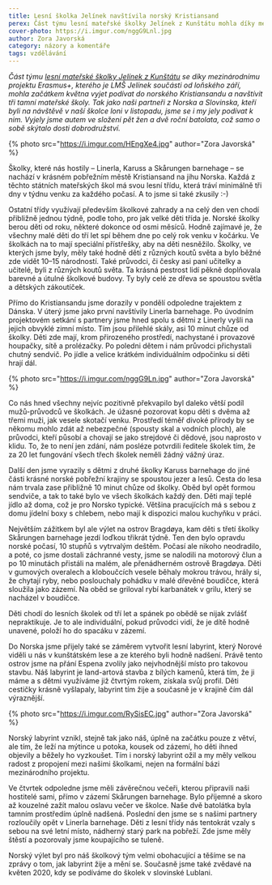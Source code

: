```yaml
---
title: Lesní školka Jelínek navštívila norský Kristiansand
perex: Část týmu lesní mateřské školky Jelínek z Kunštátu mohla díky mezinárodnímu projektu Erasmus+ začátkem května navštívit tři mateřské školy v norském Kristiansandu.
cover-photo: https://i.imgur.com/nggG9Lnl.jpg
author: Zora Javorská
category: názory a komentáře
tags: vzdělávání
---
```


*Část týmu [lesní mateřské školky Jelínek z Kunštátu](http://www.lsjelinek.cz) se díky mezinárodnímu projektu Erasmus+, kterého je LMŠ Jelínek součásti od loňského září, mohla začátkem května vyjet podívat do norského Kristiansandu a navštívit tři tamní mateřské školy. Tak jako naši partneři z Norska a Slovinska, kteří byli na návštěvě v naší školce loni v listopadu, jsme se i my jely podívat k nim. Vyjely jsme autem ve složení pět žen a dvě roční batolata, což samo o sobě skýtalo dosti dobrodružství.*

{% photo src="https://i.imgur.com/HEngXe4.jpg" author="Zora Javorská" %}

Školky, které nás hostily – Linerla, Karuss a Skårungen barnehage – se nachází v krásném pobřežním městě Kristiansand na jihu Norska. Každá z těchto státních mateřských škol má svou lesní třídu, která tráví minimálně tři dny v týdnu venku za každého počasí. A to jsme si také zkusily :-)

Ostatní třídy využívají především školkové zahrady a na celý den ven chodí přibližně jednou týdně, podle toho, pro jak velké děti třída je. Norské školky berou děti od roku, některé dokonce od osmi měsíců. Hodně zajímavé je, že všechny malé děti do tří let spí během dne po celý rok venku v kočárku. Ve školkách na to mají speciální přístřešky, aby na děti nesněžilo. Školky, ve kterých jsme byly, měly také hodně dětí z různých koutů světa a bylo běžné zde vidět 10–15 národností. Také průvodci, či česky asi paní učitelky a učitelé, byli z různých koutů světa. Ta krásná pestrost lidí pěkně doplňovala barevné a útulné školkové budovy. Ty byly celé ze dřeva se spoustou světla a dětských zákoutíček.

Přímo do Kristiansandu jsme dorazily v pondělí odpoledne trajektem z Dánska. V úterý jsme jako první navštívily Linerla barnehage. Po úvodním projektovém setkání s partnery jsme hned spolu s dětmi z Linerly vyšli na jejich obvyklé zimní místo. Tím jsou přilehlé skály, asi 10 minut chůze od školky. Děti zde mají, krom přirozeného prostředí, nachystané i provazové houpačky, sítě a prolézačky. Po poledni dětem i nám průvodci přichystali chutný sendvič. Po jídle a velice krátkém individuálním odpočinku si děti hrají dál.

{% photo src="https://i.imgur.com/nggG9Ln.jpg" author="Zora Javorská" %}

Co nás hned všechny nejvíc pozitivně překvapilo byl daleko větší podíl mužů-průvodců ve školkách. Je úžasné pozorovat kopu děti s dvěma až třemi muži, jak vesele skotačí venku. Prostředí téměř divoké přírody by se někomu mohlo zdát až nebezpečné (spousty skal a vodních ploch), ale průvodci, kteří působí a chovají se jako strejdové či dědové, jsou naprosto v klidu. To, že to není jen zdání, nám posléze potvrdili ředitele školek tím, že za 20 let fungování všech třech školek neměli žádný vážný úraz.

Další den jsme vyrazily s dětmi z druhé školky Karuss barnehage do jiné části krásné norské pobřežní krajiny se spoustou jezer a lesů. Cesta do lesa nám trvala zase přibližně 10 minut chůze od školky. Oběd byl opět formou sendviče, a tak to také bylo ve všech školkách každý den. Děti mají teplé jídlo až doma, což je pro Norsko typické. Většina pracujících má s sebou z domu jídelní boxy s chlebem, nebo mají k dispozici malou kuchyňku v práci.

Největším zážitkem byl ale výlet na ostrov Bragdøya, kam děti s třetí školky Skårungen barnehage jezdí loďkou třikrát týdně. Ten den bylo opravdu norské počasí, 10 stupňů s vytrvalým deštěm. Počasí ale nikoho neodradilo, a poté, co jsme dostali záchranné vesty, jsme se nalodili na motorový člun a po 10 minutách přistáli na malém, ale přenádherném ostrově Bragdøya. Děti v gumových overalech a kloboučcích vesele běhaly mokrou trávou, hrály si, že chytají ryby, nebo poslouchaly pohádku v malé dřevěné boudičce, která sloužila jako zázemí. Na oběd se griloval rybí karbanátek v grilu, který se nacházel v boudičce. 

Děti chodí do lesních školek od tří let a spánek po obědě se nijak zvlášť nepraktikuje. Je to ale individuální, pokud průvodci vidí, že je dítě hodně unavené, položí ho do spacáku v zázemí.

Do Norska jsme přijely také se záměrem vytvořit lesní labyrint, který Norové viděli u nás v kunštátském lese a ze kterého byli hodně nadšení. Právě tento ostrov jsme na přání Espena zvolily jako nejvhodnější místo pro takovou stavbu. Náš labyrint je land-artová stavba z bílých kamenů, která tím, že ji máme a s dětmi využíváme již čtvrtým rokem, získala svůj profil. Děti cestičky krásně vyšlapaly, labyrint tím žije a současně je v krajině čím dál výraznější.

{% photo src="https://i.imgur.com/RySisEC.jpg" author="Zora Javorská" %}

Norský labyrint vznikl, stejně tak jako náš, úplně na začátku pouze z větví, ale tím, že leží na mýtince u potoka, kousek od zázemí, ho děti ihned objevily a běžely ho vyzkoušet. Tím i norský labyrint ožil a my měly velkou radost z propojení mezi našimi školkami, nejen na formální bázi mezinárodního projektu.

Ve čtvrtek odpoledne jsme měli závěrečnou večeři, kterou připravili naši hostitelé sami, přímo v zázemí Skårungen barnehage. Bylo příjemné a skoro až kouzelné zažít malou oslavu večer ve školce. Naše dvě batolátka byla tamním prostředím úplně nadšená. Poslední den jsme se s našimi partnery rozloučily opět v Linerla barnehage. Děti z lesní třídy nás tentokrát vzaly s sebou na své letní místo, nádherný starý park na pobřeží. Zde jsme měly štěstí a pozorovaly jsme koupajícího se tuleně.

Norský výlet byl pro náš školkový tým velmi obohacující a těšíme se na zprávy o tom, jak labyrint žije a mění se. Současně jsme také zvědavé na květen 2020, kdy se podíváme do školek v slovinské Lublani.